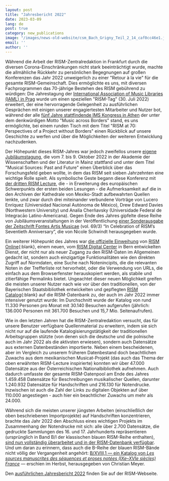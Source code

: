 ```yaml
---
layout: post
title: "Jahresbericht 2022"
date: 2023-03-09
lang: de
post: true
category: new_publications
image: "/images/news-old-website/csm_Bach_Grigny_Teil_2_14_caf0cc46e1.jpg"
email: ''
author: ''
---
```


Während die Arbeit der RISM-Zentralredaktion in Frankfurt durch die diversen Corona-Einschränkungen nicht stark beeinträchtigt wurde, machte die allmähliche Rückkehr zu persönlichen Begegnungen auf großen Konferenzen das Jahr 2022 unweigerlich zu einer "Retour à la vie" für die gesamte RISM-Gemeinschaft. Dies ermöglichte es uns, mit diversen Fachprogrammen das 70-jährige Bestehen des RISM gebührend zu würdigen: Die Jahrestagung der [International Association of Music Libraries (IAML) in Prag](/publications/iaml-congresses/2022.html) wurde um einen speziellen "RISM-Tag" (30. Juli 2022) erweitert, der eine hervorragende Gelegenheit zu ausführlichen Gesprächen mit einigen unserer engagiertesten Mitarbeiter und Nutzer bot, während der alle [fünf Jahre stattfindende IMS Kongress in Athen](/events/2022/09/15/rism-at-the-2022-congress-in-athens.html) der unter dem denkwürdigen Motto "Music across Borders" stand, es uns ermöglichte, bei einem runden Tisch mit dem Titel "RISM at 70: Perspectives of a Project without Borders" einen Rückblick auf unsere Geschichte zu werfen und über die Möglichkeiten der weiteren Entwicklung nachzudenken.  

Der Höhepunkt dieses RISM-Jahres war jedoch zweifellos unsere [eigene Jubiläumstagung](/publications/conferences/musical-sources-past-future-2022.html), die vom 7. bis 9. Oktober 2022 in der Akademie der Wissenschaften und der Literatur in Mainz stattfand und unter dem Titel "Musical Sources: Past and Future" einen Überblick über das Forschungsfeld geben wollte, in dem das RISM seit sieben Jahrzehnten eine wichtige Rolle spielt. Als symbolische Geste begann diese Konferenz mit [der dritten RISM Lecture](/events/2022/09/29/third-rism-lecture-musical-sources-in-mexico.html), die - in Erweiterung des europäischen Schwerpunkts der ersten beiden Lesungen - die Aufmerksamkeit auf die in den Archiven der Kathedrale von Mexiko-Stadt aufbewahrten Quellen lenkte, und zwar durch drei miteinander verbundene Vorträge von Lucero Enríquez (Universidad Nacional Autónoma de México), Drew Edward Davies (Northwestern University) und Analía Cherñavsky (Universidade Federal de Integracāo Latino-Americana). Gegen Ende des Jahres gipfelte diese Reihe von Jubiläumsveranstaltungen in der Veröffentlichung [einer Sonderausgabe der Zeitschrift Fontes Artis Musicae](/new_publications/2022/11/10/fontes-special-issue-in-celebration-of-risms-seventieth-anniversary.html) (vol. 69/3) “In Celebration of RISM’s Seventieth Anniversary”, die von Nicole Schwindt herausgegeben wurde.  

Ein weiterer Höhepunkt des Jahres war [die offizielle Einweihung](/events/2022/07/28/rism-online-launched-at-iaml-prague.html) von [RISM Online](https://rism.online){:blank}, einem neuen, vom [RISM Digital Center](/digital-center.html) in Bern entwickelten Dienst, der nicht nur als neuer Zugang zu den RISM-Daten im Allgemeinen gedacht ist, sondern auch einzigartige Funktionalitäten wie den direkten Zugriff auf Normdaten, eine Suche nach Notenincipits, die die relevanten Noten in der Trefferliste rot hervorhebt, oder die Verwendung von URLs, die einfach aus dem Browserfenster herauskopiert werden, als stabile und zitierfähige Permalinks bietet. Ungeachtet dieser neuen Möglichkeit greifen die meisten unserer Nutzer nach wie vor über den traditionellen, von der Bayerischen Staatsbibliothek entwickelten und gepflegten [RISM Catalog](https://opac.rism.info){:blank} auf die RISM-Datenbank zu, der auch im Jahr 2022 immer intensiver genutzt wurde: Im Durchschnitt wurde der Katalog von rund 11.330 Personen pro Monat mit 30.140 Besuchen aufgerufen (jährlich: 136.000 Personen mit 361.700 Besuchen und 15,7 Mio. Seitenaufrufen).  

Wie in den letzten Jahren hat die RISM-Zentralredaktion versucht, das für unsere Benutzer verfügbare Quellenmaterial zu erweitern, indem sie sich nicht nur auf die laufende Katalogisierungstätigkeit der traditionellen Arbeitsgruppen stützte (von denen sich die deutsche und die polnische auch im Jahr 2022 als die aktivsten erwiesen), sondern auch Datensätze aus externen Datenbeständen importierte. Neben einem bescheidenen, aber im Vergleich zu unserem früheren Datenbestand doch beachtlichen Zuwachs aus dem mexikanischen Musicat-Projekt (das auch das Thema der oben erwähnten RISM-Lecture inspirierte) konnten wir über 47.000 Datensätze aus der Österreichischen Nationalbibliothek aufnehmen. Auch dadurch umfasste der gesamte RISM-Datenpool am Ende des Jahres 1.459.458 Datensätze für Beschreibungen musikalischer Quellen, darunter 1.240.932 Datensätze für Handschriften und 216.130 für Notendrucke. Inzwischen ist auch die Zahl der Links zu digitalen Objekten auf über 110.000 angestiegen - auch hier ein beachtlicher Zuwachs um mehr als 24.000.  

Während sich die meisten unserer jüngsten Arbeiten (einschließlich der oben beschriebenen Importprojekte) auf Handschriften konzentrieren, brachte das Jahr 2022 den Abschluss eines wichtigen Projekts im Zusammenhang der Notendrucke mit sich: alle über 2.700 Datensätze, die gedruckte Sammlungen des 16. und 17. Jahrhunderts repräsentieren (ursprünglich in Band B/I der klassischen blauen RISM-Reihe enthalten), [sind nun vollständig überarbeitet und in der RISM-Datenbank verfügbar](/new_at_rism/2022/02/17/200-years-print-history-rism-b1-entirely-in-rism-catalog.html). Und um daran zu erinnern, dass auch die B-Reihe der blauen RISM-Bände nicht völlig der Vergangenheit angehört: [B/XVIII,1 — ein Katalog von _Les sources manuscrites des séquences et proses notées (IXe–XVIe siècles) France_](/new_publications/2022/11/28/new-volume-published-rism-series-b.html) — erschien im Herbst, herausgegeben von Christian Meyer.  

Den [ausführlichen Jahresbericht 2022](/publications/annual-reports/2022.html) finden Sie auf der RISM-Webseite.

